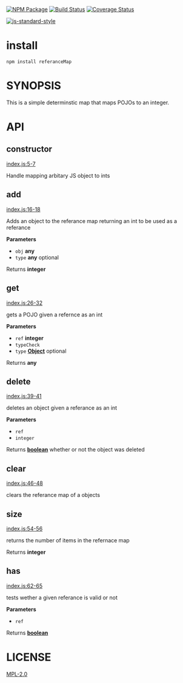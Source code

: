 [![NPM Package](https://img.shields.io/npm/v/reference-map.svg?style=flat-square)](https://www.npmjs.org/package/reference-map)
[![Build Status](https://img.shields.io/travis/wanderer/referenceMap.svg?branch=master&style=flat-square)](https://travis-ci.org/wanderer/referenceMap)
[![Coverage Status](https://img.shields.io/coveralls/wanderer/referenceMap.svg?style=flat-square)](https://coveralls.io/wanderer/referenceMap)

[![js-standard-style](https://cdn.rawgit.com/feross/standard/master/badge.svg)](https://github.com/feross/standard)  

# install  
`npm install referanceMap`

# SYNOPSIS 
This is a simple determinstic map that maps POJOs to an integer.

# API

## constructor

[index.js:5-7](https://github.com/wanderer/referanceMap/blob/be536d78f588a72a29acd71fb3ab0fa35b0789eb/index.js#L5-L7 "Source code on GitHub")

Handle mapping arbitary JS object to ints

## add

[index.js:16-18](https://github.com/wanderer/referanceMap/blob/be536d78f588a72a29acd71fb3ab0fa35b0789eb/index.js#L16-L18 "Source code on GitHub")

Adds an object to the referance map returning an int to be used as a
referance

**Parameters**

-   `obj` **any** 
-   `type` **any** optional

Returns **integer** 

## get

[index.js:26-32](https://github.com/wanderer/referanceMap/blob/be536d78f588a72a29acd71fb3ab0fa35b0789eb/index.js#L26-L32 "Source code on GitHub")

gets a POJO given a refernce as an int

**Parameters**

-   `ref` **integer** 
-   `typeCheck`  
-   `type` **[Object](https://developer.mozilla.org/en-US/docs/Web/JavaScript/Reference/Global_Objects/Object)** optional

Returns **any** 

## delete

[index.js:39-41](https://github.com/wanderer/referanceMap/blob/be536d78f588a72a29acd71fb3ab0fa35b0789eb/index.js#L39-L41 "Source code on GitHub")

deletes an object given a referance as an int

**Parameters**

-   `ref`  
-   `integer`  

Returns **[boolean](https://developer.mozilla.org/en-US/docs/Web/JavaScript/Reference/Global_Objects/Boolean)** whether or not the object was deleted

## clear

[index.js:46-48](https://github.com/wanderer/referanceMap/blob/be536d78f588a72a29acd71fb3ab0fa35b0789eb/index.js#L46-L48 "Source code on GitHub")

clears the referance map of a objects

## size

[index.js:54-56](https://github.com/wanderer/referanceMap/blob/be536d78f588a72a29acd71fb3ab0fa35b0789eb/index.js#L54-L56 "Source code on GitHub")

returns the number of items in the refernace map

Returns **integer** 

## has

[index.js:62-65](https://github.com/wanderer/referanceMap/blob/be536d78f588a72a29acd71fb3ab0fa35b0789eb/index.js#L62-L65 "Source code on GitHub")

tests wether a given referance is valid or not

**Parameters**

-   `ref`  

Returns **[boolean](https://developer.mozilla.org/en-US/docs/Web/JavaScript/Reference/Global_Objects/Boolean)** 

# LICENSE
[MPL-2.0][LICENSE]

[LICENSE]: https://tldrlegal.com/license/mozilla-public-license-2.0-(mpl-2)
